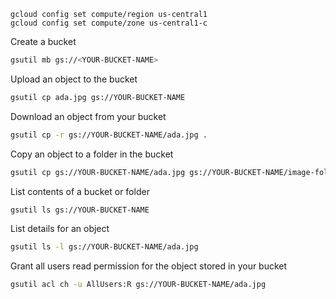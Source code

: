 
```
gcloud config set compute/region us-central1
gcloud config set compute/zone us-central1-c
```

Create a bucket
```bash
gsutil mb gs://<YOUR-BUCKET-NAME>
```

Upload an object to the bucket
```bash
gsutil cp ada.jpg gs://YOUR-BUCKET-NAME
```

Download an object from your bucket
```bash
gsutil cp -r gs://YOUR-BUCKET-NAME/ada.jpg .
```

Copy an object to a folder in the bucket
```bash
gsutil cp gs://YOUR-BUCKET-NAME/ada.jpg gs://YOUR-BUCKET-NAME/image-folder/  #that will create image-folder
```

List contents of a bucket or folder
```bash
gsutil ls gs://YOUR-BUCKET-NAME
```


List details for an object
```bash
gsutil ls -l gs://YOUR-BUCKET-NAME/ada.jpg
```

Grant all users read permission for the object stored in your bucket
```bash
gsutil acl ch -u AllUsers:R gs://YOUR-BUCKET-NAME/ada.jpg
```





